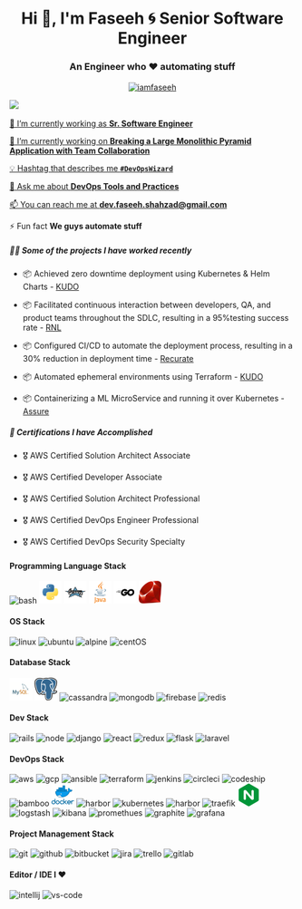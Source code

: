 <h1 align="center">Hi 👋, I'm Faseeh 🌀 Senior Software Engineer</h1>
<h3 align="center">An Engineer who ♥ automating stuff</h3>

<p align="center">
  <a href="https://www.linkedin.com/in/muhammad-faseeh-a0154b245/" target="blank">
    <img align="center" src="https://cdn.jsdelivr.net/npm/simple-icons@3/icons/linkedin.svg" alt="iamfaseeh" width="22px" />

</p>

![](https://komarev.com/ghpvc/?username=iamfaseeh&style=flat-square&color=blue)

🏢 I’m currently working as **Sr. Software Engineer**

🌱 I’m currently working on **Breaking a Large Monolithic Pyramid Application with Team Collaboration**

💡 Hashtag that describes me **`#DevOpsWizard`**


💬 Ask me about **DevOps Tools and Practices**

📫 You can reach me at **dev.faseeh.shahzad@gmail.com**

⚡ Fun fact **We guys automate stuff**

##### 👨‍💻 Some of the projects I have worked recently

- 📦 Achieved zero downtime deployment using Kubernetes & Helm Charts - [KUDO](https://kudoway.com/)

- 📦 Facilitated continuous interaction between developers, QA, and product teams throughout the SDLC, resulting in a 95%testing success rate - [RNL](https://www.ruffalonl.com/)

- 📦 Configured CI/CD to automate the deployment process, resulting in a 30% reduction in deployment time - [Recurate](https://www.recurate.com/)

- 📦 Automated ephemeral environments using Terraform - [KUDO](https://kudoway.com/)

- 📦 Containerizing a ML MicroService and running it over Kubernetes - [Assure](https://www.assure.co/)


##### 🧾 Certifications I have Accomplished

- 🎖 AWS Certified Solution Architect Associate

- 🎖 AWS Certified Developer Associate

- 🎖 AWS Certified Solution Architect Professional

- 🎖 AWS Certified DevOps Engineer Professional

- 🎖 AWS Certified DevOps Security Specialty

#### Programming Language Stack
<p align="left">
  <img src="https://www.vectorlogo.zone/logos/gnu_bash/gnu_bash-icon.svg" alt="bash" title="bash" title="bash" width="40" height="40"/>

  <img src="https://raw.githubusercontent.com/github/explore/80688e429a7d4ef2fca1e82350fe8e3517d3494d/topics/python/python.png" alt="python" title="python" width="40" height="40"/>

  <img src="https://raw.githubusercontent.com/github/explore/b15b6cf1726418913aafbf337a749dded180279d/topics/groovy/groovy.png" alt="groovy" title="groovy" width="40" height="40"/>

  <img src="https://raw.githubusercontent.com/github/explore/80688e429a7d4ef2fca1e82350fe8e3517d3494d/topics/java/java.png" alt="java" title="java8" width="40" height="40"/>

  <img src="https://raw.githubusercontent.com/github/explore/80688e429a7d4ef2fca1e82350fe8e3517d3494d/topics/go/go.png" alt="go" title="go" width="40" height="40"/>

  <img src="https://raw.githubusercontent.com/github/explore/80688e429a7d4ef2fca1e82350fe8e3517d3494d/topics/ruby/ruby.png" alt="go" title="go" width="40" height="40"/>


</p>

#### OS Stack
<p align="left">
  <img src="https://brandlogos.net/wp-content/uploads/2020/03/Linux-logo.png" alt="linux" title="linux" width="40" height="40"/>
  <img src="https://www.vectorlogo.zone/logos/ubuntu/ubuntu-icon.svg" alt="ubuntu" title="ubuntu" width="40" height="40"/>
  <img src="https://www.vectorlogo.zone/logos/alpinelinux/alpinelinux-icon.svg" alt="alpine" title="alpine" width="40" height="40"/>
  <img src="https://www.vectorlogo.zone/logos/centos/centos-icon.svg" alt="centOS" title="centOS" width="40" height="40"/>


</p>

#### Database Stack
<p align="left">
  <img src="https://raw.githubusercontent.com/github/explore/80688e429a7d4ef2fca1e82350fe8e3517d3494d/topics/mysql/mysql.png" alt="mysql" title="mysql" width="40" height="40"/>
  <img src="https://raw.githubusercontent.com/github/explore/80688e429a7d4ef2fca1e82350fe8e3517d3494d/topics/postgresql/postgresql.png" alt="postgresql" title="postgresql" width="40" height="40"/>
  <img src="https://www.vectorlogo.zone/logos/apache_cassandra/apache_cassandra-icon.svg" alt="cassandra" title="cassandra" width="40" height="40"/>
  <img src="https://www.vectorlogo.zone/logos/mongodb/mongodb-icon.svg" alt="mongodb" title="mongodb" width="40" height="40"/>
  <img src="https://www.vectorlogo.zone/logos/firebase/firebase-icon.svg" alt="firebase" title="firebase" width="40" height="40"/>
  <img src="https://www.vectorlogo.zone/logos/redis/redis-icon.svg" alt="redis" title="redis" width="40" height="40"/>

</p>

#### Dev Stack
<p align="left">
  <img src="https://raw.githubusercontent.com/yurijserrano/Github-Profile-Readme-Logos/master/frameworks/rails.svg" alt="rails" title="rails" width="100" height="100"/>
  <img src="https://raw.githubusercontent.com/yurijserrano/Github-Profile-Readme-Logos/master/frameworks/nodejs.svg" alt="node" title="node" width="100" height="100"/>
  <img src="https://raw.githubusercontent.com/yurijserrano/Github-Profile-Readme-Logos/master/frameworks/django.svg" alt="django" title="django" width="100" height="100"/>
  <img src="https://raw.githubusercontent.com/yurijserrano/Github-Profile-Readme-Logos/master/frameworks/react.svg" alt="react" title="react" width="100" height="100"/>
  <img src="https://raw.githubusercontent.com/yurijserrano/Github-Profile-Readme-Logos/master/frameworks/redux.svg" alt="redux" title="redux" width="100" height="100"/>
  <img src="https://raw.githubusercontent.com/yurijserrano/Github-Profile-Readme-Logos/master/frameworks/flask.svg" alt="flask" title="flask" width="100" height="100"/>
  <img src="https://raw.githubusercontent.com/yurijserrano/Github-Profile-Readme-Logos/master/frameworks/laravel.svg" alt="laravel" title="laravel" width="100" height="100"/>


</p>

#### DevOps Stack
<p align="left">
  <img src="https://www.vectorlogo.zone/logos/amazon_aws/amazon_aws-icon.svg" alt="aws" title="aws" width="40" height="40" />
  <img src="https://www.vectorlogo.zone/logos/google_cloud/google_cloud-icon.svg" alt="gcp" title="gcp" width="40" height="40" />
  <img src="https://www.vectorlogo.zone/logos/ansible/ansible-icon.svg" alt="ansible" title="ansible" width="40" height="40" />
  <img src="https://www.vectorlogo.zone/logos/terraformio/terraformio-icon.svg" alt="terraform" title="terraform" width="40" height="40" />
  <img src="https://www.vectorlogo.zone/logos/jenkins/jenkins-icon.svg" alt="jenkins" title="jenkins" width="40" height="40" />
  <img src="https://www.vectorlogo.zone/logos/circleci/circleci-icon.svg" alt="circleci" title="circleci" width="40" height="40" />
  <img src="https://www.vectorlogo.zone/logos/codeship/codeship-icon.svg" alt="codeship" title="codeship" width="40" height="40" />
  <img src="https://www.vectorlogo.zone/logos/atlassian_bamboo/atlassian_bamboo-icon.svg" alt="bamboo" title="bamboo" width="40" height="40" />
  <img src="https://raw.githubusercontent.com/github/explore/80688e429a7d4ef2fca1e82350fe8e3517d3494d/topics/docker/docker.png" alt="docker" title="docker" width="40" height="40" />
  <img src="https://www.vectorlogo.zone/logos/goharborio/goharborio-icon.svg" alt="harbor" title="harbor" width="40" height="40" />
  <img src="https://www.vectorlogo.zone/logos/kubernetes/kubernetes-icon.svg" alt="kubernetes" title="kubernetes" width="40" height="40" />
  <img src="https://www.vectorlogo.zone/logos/helmsh/helmsh-icon.svg" alt="harbor" title="harbor" width="40" height="40" />
  <img src="https://www.vectorlogo.zone/logos/traefikio/traefikio-icon.svg" alt="traefik" title="traefik" width="40" height="40" />
  <img src="https://raw.githubusercontent.com/github/explore/85cceaeeaf993ca35664dc37ea24f9237fbbfc14/topics/nginx/nginx.png" alt="nginx" title="nginx" width="40" height="40" />
  <img src="https://www.vectorlogo.zone/logos/elasticco_logstash/elasticco_logstash-icon.svg" alt="logstash" title="logstash" width="40" height="40" />
  <img src="https://www.vectorlogo.zone/logos/elasticco_kibana/elasticco_kibana-icon.svg" alt="kibana" title="kibana" width="40" height="40" />
  <img src="https://www.vectorlogo.zone/logos/prometheusio/prometheusio-icon.svg" alt="promethues" title="promethues" width="40" height="40" />
  <img src="https://www.vectorlogo.zone/logos/graphiteapp/graphiteapp-icon.svg" alt="graphite" title="graphite" width="40" height="40" />
  <img src="https://www.vectorlogo.zone/logos/grafana/grafana-icon.svg" alt="grafana" title="grafana" width="40" height="40" />
</p>

#### Project Management Stack
<p align="left">

  <img src="https://www.vectorlogo.zone/logos/git-scm/git-scm-icon.svg" alt="git" title="git" width="40" height="40"/>
  <img src="https://www.vectorlogo.zone/logos/github/github-icon.svg" alt="github" title="github" width="40" height="40"/>
  <img src="https://www.vectorlogo.zone/logos/bitbucket/bitbucket-icon.svg" alt="bitbucket" title="bitbucket" width="40" height="40"/>
  <img src="https://www.vectorlogo.zone/logos/atlassian_jira/atlassian_jira-icon.svg" alt="jira" title="jira" width="40" height="40"/>
  <img src="https://www.vectorlogo.zone/logos/trello/trello-icon.svg" alt="trello" title="trello" width="40" height="40"/>
  <img src="https://www.vectorlogo.zone/logos/gitlab/gitlab-icon.svg" alt="gitlab" title="gitlab" width="40" height="40"/>

</p>

#### Editor / IDE I ♥
<p align="left">

  <img src="https://cdn.worldvectorlogo.com/logos/intellij-idea-1.svg" alt="intellij" title="intellij" width="40" height="40"/>

  <img src="https://www.vectorlogo.zone/logos/visualstudio_code/visualstudio_code-icon.svg" alt="vs-code" title="vs-code" width="40" height="40"/>

</p>
